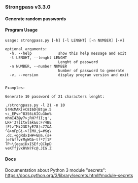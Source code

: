 ### Strongpass v3.3.0

#### Generate random passwords 

#### Program Usage

```
usage: strongpass.py [-h] [-l LENGHT] [-n NUMBER] [-v]

optional arguments:
  -h, --help            show this help message and exit
  -l LENGHT, --lenght LENGHT
                        Lenght of password
  -n NUMBER, --number NUMBER
                        Number of password to generate
  -v, --version         display program version and exit


Examples:

Generate 10 password of 21 characters lenght:

./strongpass.py -l 21 -n 10 
5!MxMAK[vC8I6D{Btge.5
<:_EPv>^83S6i6ICuGbn%
mhmI4Z@y7>;RH?f1I;g',
LR+'3?]Itw[ak&u:F?4BE
[F)z^Mi23D?yE78[s77&A
^&>nFpGi->?IMU,$=#Kq\
.dc,+ggRdx1H#+G@a.{s+
|e?Af!vrMgWGb~t!*7]1F
TP~\{egajDxISEf;QCkpD
veKTfjvxHVN?Fc@.JIG.Z
```



#### Docs
Documentation about Python 3 module "secrets":
https://docs.python.org/3/library/secrets.html#module-secrets
